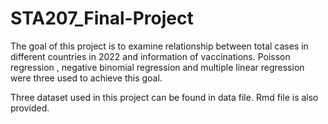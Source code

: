 # STA207_Final-Project
The goal of this project is to examine relationship between total cases in different countries in 2022 and information of vaccinations. Poisson regression , negative binomial regression and multiple linear regression were three used to achieve this goal.

Three dataset used in this project can be found in data file.
Rmd file is also provided.
